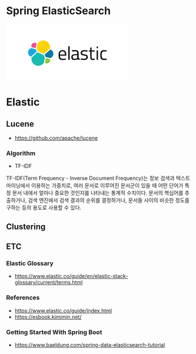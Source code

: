 # Spring ElasticSearch

![elastic](doc/logo.png)

# Elastic 

## Lucene

- https://github.com/apache/lucene

### Algorithm

- TF-IDF

TF-IDF(Term Frequency - Inverse Document Frequency)는 정보 검색과 텍스트 마이닝에서 이용하는 가중치로, 여러 문서로 이루어진 문서군이 있을 때 어떤 단어가 특정 문서 내에서 얼마나 중요한 것인지를 나타내는 통계적 수치이다. 
문서의 핵심어를 추출하거나, 검색 엔진에서 검색 결과의 순위를 결정하거나, 문서들 사이의 비슷한 정도를 구하는 등의 용도로 사용할 수 있다.



## Clustering


## ETC

### Elastic Glossary

- https://www.elastic.co/guide/en/elastic-stack-glossary/current/terms.html

### References
- https://www.elastic.co/guide/index.html
- https://esbook.kimjmin.net/


### Getting Started With Spring Boot

- https://www.baeldung.com/spring-data-elasticsearch-tutorial
